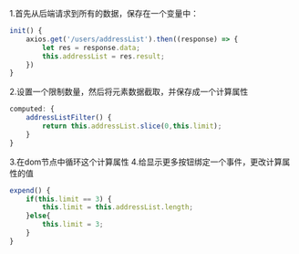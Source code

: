 1.首先从后端请求到所有的数据，保存在一个变量中：
``` javascript
init() {
    axios.get('/users/addressList').then((response) => {
        let res = response.data;
        this.addressList = res.result;
    })
}
```
2.设置一个限制数量，然后将元素数据截取，并保存成一个计算属性
``` javascript
computed: {
    addressListFilter() {
        return this.addressList.slice(0,this.limit);
    }
}
```
3.在dom节点中循环这个计算属性
4.给显示更多按钮绑定一个事件，更改计算属性的值
``` javascript
expend() {
    if(this.limit == 3) {
        this.limit = this.addressList.length;
    }else{
        this.limit = 3;
    }
}
```


